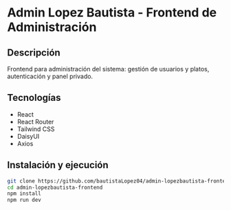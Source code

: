 # Admin Lopez Bautista - Frontend de Administración

## Descripción
Frontend para administración del sistema: gestión de usuarios y platos, autenticación y panel privado.

## Tecnologías
- React
- React Router
- Tailwind CSS
- DaisyUI
- Axios

## Instalación y ejecución

```bash
git clone https://github.com/bautistaLopez04/admin-lopezbautista-frontend.git
cd admin-lopezbautista-frontend
npm install
npm run dev
